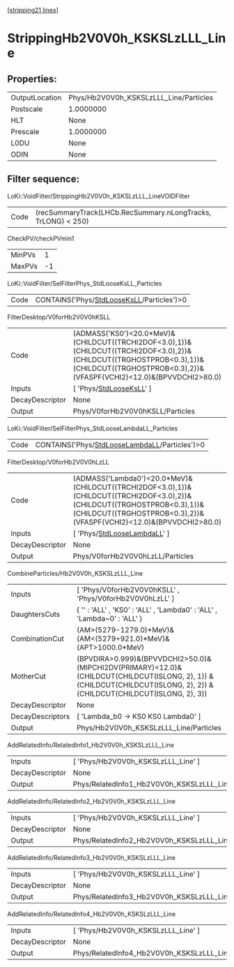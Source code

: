 [[stripping21 lines]](./stripping21-index)

# StrippingHb2V0V0h_KSKSLzLLL_Line

## Properties:

|                |                                        |
|----------------|----------------------------------------|
| OutputLocation | Phys/Hb2V0V0h_KSKSLzLLL_Line/Particles |
| Postscale      | 1.0000000                              |
| HLT            | None                                   |
| Prescale       | 1.0000000                              |
| L0DU           | None                                   |
| ODIN           | None                                   |

## Filter sequence:

LoKi::VoidFilter/StrippingHb2V0V0h_KSKSLzLLL_LineVOIDFilter

|      |                                                               |
|------|---------------------------------------------------------------|
| Code | (recSummaryTrack(LHCb.RecSummary.nLongTracks, TrLONG) \< 250) |

CheckPV/checkPVmin1

|        |     |
|--------|-----|
| MinPVs | 1   |
| MaxPVs | -1  |

LoKi::VoidFilter/SelFilterPhys_StdLooseKsLL_Particles

|      |                                                                                          |
|------|------------------------------------------------------------------------------------------|
| Code | CONTAINS('Phys/[StdLooseKsLL](./stripping21-commonparticles-stdlooseksll)/Particles')\>0 |

FilterDesktop/V0forHb2V0V0hKSLL

|                 |                                                                                                                                                                                                    |
|-----------------|----------------------------------------------------------------------------------------------------------------------------------------------------------------------------------------------------|
| Code            | (ADMASS('KS0')\<20.0\*MeV)&(CHILDCUT((TRCHI2DOF\<3.0),1))&(CHILDCUT((TRCHI2DOF\<3.0),2))&(CHILDCUT((TRGHOSTPROB\<0.3),1))&(CHILDCUT((TRGHOSTPROB\<0.3),2))&(VFASPF(VCHI2)\<12.0)&(BPVVDCHI2\>80.0) |
| Inputs          | [ 'Phys/[StdLooseKsLL](./stripping21-commonparticles-stdlooseksll)' ]                                                                                                                            |
| DecayDescriptor | None                                                                                                                                                                                               |
| Output          | Phys/V0forHb2V0V0hKSLL/Particles                                                                                                                                                                   |

LoKi::VoidFilter/SelFilterPhys_StdLooseLambdaLL_Particles

|      |                                                                                                  |
|------|--------------------------------------------------------------------------------------------------|
| Code | CONTAINS('Phys/[StdLooseLambdaLL](./stripping21-commonparticles-stdlooselambdall)/Particles')\>0 |

FilterDesktop/V0forHb2V0V0hLzLL

|                 |                                                                                                                                                                                                        |
|-----------------|--------------------------------------------------------------------------------------------------------------------------------------------------------------------------------------------------------|
| Code            | (ADMASS('Lambda0')\<20.0\*MeV)&(CHILDCUT((TRCHI2DOF\<3.0),1))&(CHILDCUT((TRCHI2DOF\<3.0),2))&(CHILDCUT((TRGHOSTPROB\<0.3),1))&(CHILDCUT((TRGHOSTPROB\<0.3),2))&(VFASPF(VCHI2)\<12.0)&(BPVVDCHI2\>80.0) |
| Inputs          | [ 'Phys/[StdLooseLambdaLL](./stripping21-commonparticles-stdlooselambdall)' ]                                                                                                                        |
| DecayDescriptor | None                                                                                                                                                                                                   |
| Output          | Phys/V0forHb2V0V0hLzLL/Particles                                                                                                                                                                       |

CombineParticles/Hb2V0V0h_KSKSLzLLL_Line

|                  |                                                                                                                                                                             |
|------------------|-----------------------------------------------------------------------------------------------------------------------------------------------------------------------------|
| Inputs           | [ 'Phys/V0forHb2V0V0hKSLL' , 'Phys/V0forHb2V0V0hLzLL' ]                                                                                                                   |
| DaughtersCuts    | { '' : 'ALL' , 'KS0' : 'ALL' , 'Lambda0' : 'ALL' , 'Lambda~0' : 'ALL' }                                                                                                     |
| CombinationCut   | (AM\>(5279-1279.0)\*MeV)&(AM\<(5279+921.0)\*MeV)&(APT\>1000.0\*MeV)                                                                                                         |
| MotherCut        | (BPVDIRA\>0.999)&(BPVVDCHI2\>50.0)&(MIPCHI2DV(PRIMARY)\<12.0)& (CHILDCUT(CHILDCUT(ISLONG, 2), 1)) & (CHILDCUT(CHILDCUT(ISLONG, 2), 2)) & (CHILDCUT(CHILDCUT(ISLONG, 2), 3)) |
| DecayDescriptor  | None                                                                                                                                                                        |
| DecayDescriptors | [ 'Lambda_b0 -\> KS0 KS0 Lambda0' ]                                                                                                                                       |
| Output           | Phys/Hb2V0V0h_KSKSLzLLL_Line/Particles                                                                                                                                      |

AddRelatedInfo/RelatedInfo1_Hb2V0V0h_KSKSLzLLL_Line

|                 |                                                     |
|-----------------|-----------------------------------------------------|
| Inputs          | [ 'Phys/Hb2V0V0h_KSKSLzLLL_Line' ]                |
| DecayDescriptor | None                                                |
| Output          | Phys/RelatedInfo1_Hb2V0V0h_KSKSLzLLL_Line/Particles |

AddRelatedInfo/RelatedInfo2_Hb2V0V0h_KSKSLzLLL_Line

|                 |                                                     |
|-----------------|-----------------------------------------------------|
| Inputs          | [ 'Phys/Hb2V0V0h_KSKSLzLLL_Line' ]                |
| DecayDescriptor | None                                                |
| Output          | Phys/RelatedInfo2_Hb2V0V0h_KSKSLzLLL_Line/Particles |

AddRelatedInfo/RelatedInfo3_Hb2V0V0h_KSKSLzLLL_Line

|                 |                                                     |
|-----------------|-----------------------------------------------------|
| Inputs          | [ 'Phys/Hb2V0V0h_KSKSLzLLL_Line' ]                |
| DecayDescriptor | None                                                |
| Output          | Phys/RelatedInfo3_Hb2V0V0h_KSKSLzLLL_Line/Particles |

AddRelatedInfo/RelatedInfo4_Hb2V0V0h_KSKSLzLLL_Line

|                 |                                                     |
|-----------------|-----------------------------------------------------|
| Inputs          | [ 'Phys/Hb2V0V0h_KSKSLzLLL_Line' ]                |
| DecayDescriptor | None                                                |
| Output          | Phys/RelatedInfo4_Hb2V0V0h_KSKSLzLLL_Line/Particles |
